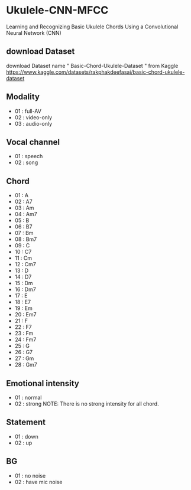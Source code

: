 # Ukulele-CNN-MFCC
Learning and Recognizing Basic Ukulele Chords Using a  Convolutional Neural Network (CNN)

## download Dataset
download Dataset name " Basic-Chord-Ukulele-Dataset " from Kaggle
https://www.kaggle.com/datasets/rakphakdeefasai/basic-chord-ukulele-dataset

## Modality 
- 01 : full-AV
- 02 : video-only
- 03 : audio-only
## Vocal channel 
- 01 : speech
- 02 : song
## Chord
 - 01 : A
 - 02 : A7
 - 03 : Am
 - 04 : Am7
 - 05 : B
 - 06 : B7
 - 07 : Bm
 - 08 : Bm7
 - 09 : C
 - 10 : C7
 - 11 : Cm
 - 12 : Cm7
 - 13 : D
 - 14 : D7
 - 15 : Dm
 - 16 : Dm7
 - 17 : E
 - 18 : E7
 - 19 : Em
 - 20 : Em7
 - 21 : F
 - 22 : F7
 - 23 : Fm
 - 24 : Fm7
 - 25 : G
 - 26 : G7
 - 27 : Gm
 - 28 : Gm7  
## Emotional intensity 
- 01 : normal
- 02 : strong
NOTE: There is no strong intensity for all chord.
## Statement 
- 01 : down
- 02 : up
## BG
- 01 : no noise
- 02 : have mic noise


